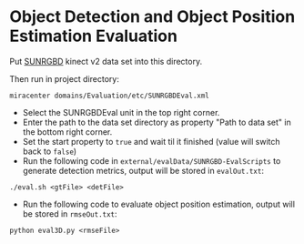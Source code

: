# Object Detection and Object Position Estimation Evaluation
Put [SUNRGBD](https://rgbd.cs.princeton.edu/) kinect v2 data set into this directory.

Then run in project directory:
```
miracenter domains/Evaluation/etc/SUNRGBDEval.xml
```
- Select the SUNRGBDEval unit in the top right corner.
- Enter the path to the data set directory as property "Path to data set" in the bottom right corner.
- Set the start property to `true` and wait til it finished (value will switch back to `false`)
- Run the following code in `external/evalData/SUNRGBD-EvalScripts` to generate detection metrics, output will be stored in `evalOut.txt`:
```
./eval.sh <gtFile> <detFile>
```
- Run the following code to evaluate object position estimation, output will be stored in `rmseOut.txt`:
```
python eval3D.py <rmseFile>
```
